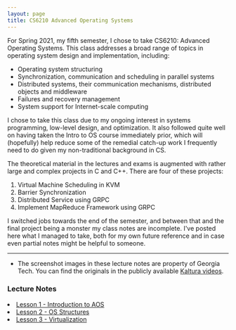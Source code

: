 ```yaml
---
layout: page
title: CS6210 Advanced Operating Systems
---
```


For Spring 2021, my fifth semester, I chose to take CS6210: Advanced Operating Systems.  This class addresses a broad range of topics in operating system design and implementation, including:
* Operating system structuring
* Synchronization, communication and scheduling in parallel systems
* Distributed systems, their communication mechanisms, distributed objects and middleware
* Failures and recovery management
* System support for Internet-scale computing

I chose to take this class due to my ongoing interest in systems programming, low-level design, and optimization.  It also followed quite well on having taken the Intro to OS course immediately prior, which will (hopefully) help reduce some of the remedial catch-up work I frequently need to do given my non-traditional background in CS.

The theoretical material in the lectures and exams is augmented with rather large and complex projects in C and C++.  There are four of these projects:
1. Virtual Machine Scheduling in KVM
2. Barrier Synchronization
3. Distributed Service using GRPC
4. Implement MapReduce Framework using GRPC

I switched jobs towards the end of the semester, and between that and the final project being a monster my class notes are incomplete.  I've posted here what I managed to take, both for my own future reference and in case even partial notes might be helpful to someone.

***

* The screenshot images in these lecture notes are property of Georgia Tech.  You can find the originals in the publicly available [Kaltura videos](https://omscs.gatech.edu/cs-6210-advanced-operating-systems-course-videos).

<section>
<h3>Lecture Notes</h3>
<li>
<a href="{{ "/aos_lec_L01" | prepend: site.baseurl | append: ".html" | replace: '//', '/' }}">
    Lesson 1 - Introduction to AOS
</a>
</li>

<li>
<a href="{{ "/aos_lec_L02" | prepend: site.baseurl | append: ".html" | replace: '//', '/' }}">
    Lesson 2 - OS Structures
</a>
</li>

<li>
<a href="{{ "/aos_lec_L03" | prepend: site.baseurl | append: ".html" | replace: '//', '/' }}">
    Lesson 3 - Virtualization
</a>
</li>

</section>